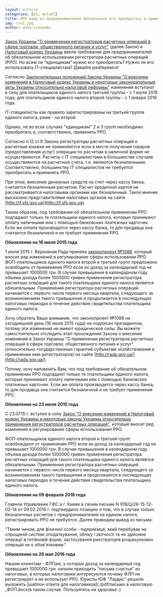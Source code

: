 ```yaml
---
layout: article
categories: [a3, actual]
title: РРО кому из предпринимателей обязательно его приобретать и применять 
img: rro1.jpg
author: anna-ivanenko
---
```

[Закон Украины "О применении регистраторов расчетных операций в сфере торговли, общественного питания и услуг"](http://zakon2.rada.gov.ua/laws/show/265/95-%D0%B2%D1%80) (далее Закон) и [Налоговый кодекс Украины](http://zakon1.rada.gov.ua/laws/show/2755-17/page38?text=%F0%F0%EE) ввели требования для предпринимателей об обязательном использовании регистратора расчетных операций (РРО). Но всем ли "единщикам" нужно его приобретать? Нужно ли его использовать IT-специалистам? Давайте разберемся!

Согласно [Заключительных положений Закона Украины "О внесении изменений в Налоговый кодекс Украины и некоторые законодательные акты Украины относительно налоговой реформы"](http://zakon4.rada.gov.ua/laws/show/71-19/paran1845#n1845) изменения вступают в силу для плательщиков единого налога третьей группы - с 1 июля 2015 года; для плательщиков единого налога второй группы - с 1 января 2016 года.

IT-специалисты как правило зарегистрированы на третьей группе единого налога, реже - на второй.

Однако, не во всех случаях "единщикам" 2 и 3 групп необходимо приобретать и, соответственно, применять РРО.

Согласно п.12 ст.9 Закона регистраторы расчетных операций и расчетные книжки не применяются если в месте получения товаров (предоставления услуг) операции по расчетам в наличной форме не осуществляются. Расчеты с IT специалистами в большинстве случаев осуществляются на расчетные счета, т.е. являются безналичными. Соответственно, большинству IT специалистов не требуется приобретать и применять РРО.

При этом, внесение денежных средств на счет через кассу банка, считается безналичным расчетом. Расчет кредитной картой не рассматривается налоговыми органами как безналичный. Такое мнение высказано представителями налоговых органов на сайте [http://if.sfs.gov.ua](http://if.sfs.gov.ua).

Таким образом, под требование об обязательном применении РРО подпадают только те плательщики единого налога, которые принимают оплату наличными или с помощью банковских платежных карточек. Если же оплата производится через кассу банка, то для продавца она считается безналичной и не требует применения РРО.

**Обновление на 16 июля 2015 года**

1 июля 2015 г. Верховная Рада приняла [законопроект №1088](http://w1.c1.rada.gov.ua/pls/zweb2/webproc4_1?pf3511=52506), который вносит ряд изменений в регулирование сферы использования РРО. ФОП-плательщиков единого налога второй и третьей групп предложено освободить от применения РРО если их доход за календарный год не превышает 1000000 грн. В случае превышения в календарном году объема дохода более 1000000 гривен применения регистратора расчетных операций для такого плательщика единого налога является обязательным. Применения регистратора расчетных операций начинается с первого числа первого месяца квартала, следующего за возникновением такого превышения и продолжается в последующих налоговых периодах в течение действия свидетельства плательщика единого налога.

Хочу обратить Ваше внимание, что законопроект №1088 на сегодняшний день (16 июля 2015 года) не подписан президентом, потому эти изменения не имеют юридической силы. Вы можете самостоятельно отследить этап прохождения Закона о внесении изменений в Закон Украины "О применении регистраторов расчетных операций в сфере торговли, общественного питания и услуг" (относительно государственных гарантий субъектам хозяйствования в применении ими регистраторов) на сайте [http://rada.gov.ua/](http://rada.gov.ua/).

Потому, хочу напомнить Вам, что под требование об обязательном применении РРО подпадают только те плательщики единого налога, которые принимают оплату наличными или с помощью банковских платежных карточек. Если же оплата производится через кассу банка, то для продавца она считается безналичной и не требует применения РРО.

**Обновление на 23 июля 2015 года**

С 23.07.15 г. вступил в силу [Закон "О внесении изменений в Налоговый кодекс Украины и некоторые законы Украины относительно 
применения регистраторов расчетных операций"](http://zakon4.rada.gov.ua/laws/show/569-19), который вносит ряд изменений в регулирование сферы использования РРО.

ФОП-плательщиков единого налога второй и третьей групп освобождают от применения РРО если их доход за календарный год
не превышает 1000000 грн. В случае превышения в календарном году объема дохода более 1000000 гривен применения 
регистратора расчетных операций для такого плательщика единого налога является обязательным. Применения регистратора 
расчетных операций начинается с первого числа первого месяца квартала, следующего за возникновением такого превышения
и продолжается в 
последующих налоговых периодах в течение действия свидетельства плательщика единого 
налога.

**Обновление на 09 февраля 2016 года**

Главное Управление ГФС в г. Киеве в своем письме N 918/Ц/26-15-12-02-14 от 09.02.2016 г. подтвердило позицию о том, что в случае только безналичных расчетов с предпринимателем на едином налоге, регистрировать РРО не требуется. Далее приводим вывод из письма:

"Таким чином, для фізичної особи - підприємця, який перебуває на спрощеній системі оподаткування, обліку і звітності та не здійснює операції в готівковій формі, застосування реєстраторів розрахункових операцій не є обов'язковим."

**Обновление на 26 мая 2016 года**

Нашим клиентам - ФЛПам, у которых доход за календарный год превышает 1000000 грн. начали приходить "письма счастья" из налоговых, в которых налоговики интересуются почему ФЛП не регистрирует и не использует РРО. Юристы ЮФ "Лаудис" решили выложить [шаблон ответа для налоговиков]( /pdf/письмо в налоговую _ФОП.docx)в таком случае. Пользуйтесь на здоровье :)



